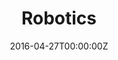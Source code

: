 ---
title: Robotics
summary: Lorem ipsum dolor sit amet consectetur adipisicing elit. Magnam, eius.
tags:
- robotics
date: "2016-04-27T00:00:00Z"

# Optional external URL for project (replaces project detail page).
external_link: 

image:
  caption: Photo by Toa Heftiba on Unsplash
  focal_point: Smart
---